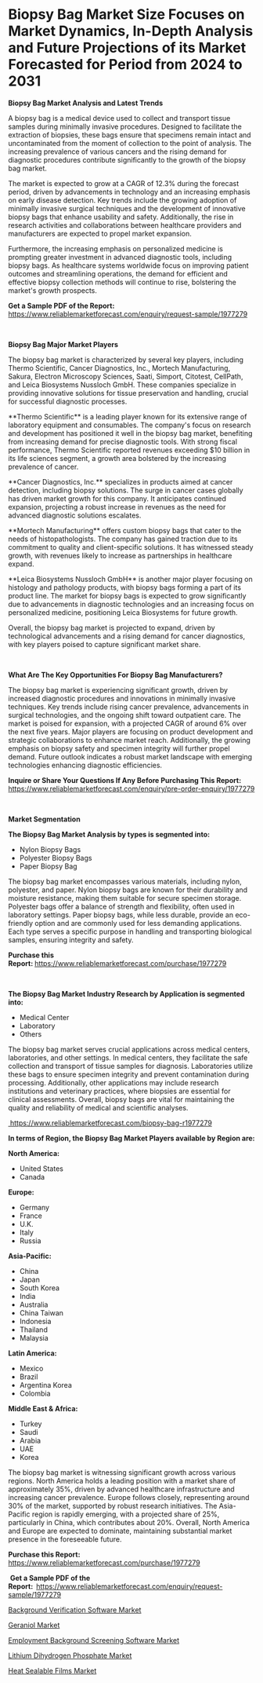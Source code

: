 <p><h1>Biopsy Bag Market Size Focuses on Market Dynamics, In-Depth Analysis and Future Projections of its Market Forecasted for Period from 2024 to 2031</h1></p><p><strong>Biopsy Bag Market Analysis and Latest Trends</strong></p>
<p><p>A biopsy bag is a medical device used to collect and transport tissue samples during minimally invasive procedures. Designed to facilitate the extraction of biopsies, these bags ensure that specimens remain intact and uncontaminated from the moment of collection to the point of analysis. The increasing prevalence of various cancers and the rising demand for diagnostic procedures contribute significantly to the growth of the biopsy bag market.</p><p>The market is expected to grow at a CAGR of 12.3% during the forecast period, driven by advancements in technology and an increasing emphasis on early disease detection. Key trends include the growing adoption of minimally invasive surgical techniques and the development of innovative biopsy bags that enhance usability and safety. Additionally, the rise in research activities and collaborations between healthcare providers and manufacturers are expected to propel market expansion. </p><p>Furthermore, the increasing emphasis on personalized medicine is prompting greater investment in advanced diagnostic tools, including biopsy bags. As healthcare systems worldwide focus on improving patient outcomes and streamlining operations, the demand for efficient and effective biopsy collection methods will continue to rise, bolstering the market's growth prospects.</p></p>
<p><strong>Get a Sample PDF of the Report:&nbsp;</strong> <a href="https://www.reliablemarketforecast.com/enquiry/request-sample/1977279?utm_campaign=1134&utm_medium=2&utm_source=Github&utm_content=ia&utm_term=14112024&utm_id=biopsy-bag">https://www.reliablemarketforecast.com/enquiry/request-sample/1977279</a></p>
<p>&nbsp;</p>
<p><strong>Biopsy Bag Major Market Players</strong></p>
<p><p>The biopsy bag market is characterized by several key players, including Thermo Scientific, Cancer Diagnostics, Inc., Mortech Manufacturing, Sakura, Electron Microscopy Sciences, Saati, Simport, Citotest, CellPath, and Leica Biosystems Nussloch GmbH. These companies specialize in providing innovative solutions for tissue preservation and handling, crucial for successful diagnostic processes.</p><p>**Thermo Scientific** is a leading player known for its extensive range of laboratory equipment and consumables. The company's focus on research and development has positioned it well in the biopsy bag market, benefiting from increasing demand for precise diagnostic tools. With strong fiscal performance, Thermo Scientific reported revenues exceeding $10 billion in its life sciences segment, a growth area bolstered by the increasing prevalence of cancer.</p><p>**Cancer Diagnostics, Inc.** specializes in products aimed at cancer detection, including biopsy solutions. The surge in cancer cases globally has driven market growth for this company. It anticipates continued expansion, projecting a robust increase in revenues as the need for advanced diagnostic solutions escalates.</p><p>**Mortech Manufacturing** offers custom biopsy bags that cater to the needs of histopathologists. The company has gained traction due to its commitment to quality and client-specific solutions. It has witnessed steady growth, with revenues likely to increase as partnerships in healthcare expand.</p><p>**Leica Biosystems Nussloch GmbH** is another major player focusing on histology and pathology products, with biopsy bags forming a part of its product line. The market for biopsy bags is expected to grow significantly due to advancements in diagnostic technologies and an increasing focus on personalized medicine, positioning Leica Biosystems for future growth.</p><p>Overall, the biopsy bag market is projected to expand, driven by technological advancements and a rising demand for cancer diagnostics, with key players poised to capture significant market share.</p></p>
<p>&nbsp;</p>
<p><strong>What Are The Key Opportunities For Biopsy Bag Manufacturers?</strong></p>
<p><p>The biopsy bag market is experiencing significant growth, driven by increased diagnostic procedures and innovations in minimally invasive techniques. Key trends include rising cancer prevalence, advancements in surgical technologies, and the ongoing shift toward outpatient care. The market is poised for expansion, with a projected CAGR of around 6% over the next five years. Major players are focusing on product development and strategic collaborations to enhance market reach. Additionally, the growing emphasis on biopsy safety and specimen integrity will further propel demand. Future outlook indicates a robust market landscape with emerging technologies enhancing diagnostic efficiencies.</p></p>
<p><strong>Inquire or Share Your Questions If Any Before Purchasing This Report:</strong> <a href="https://www.reliablemarketforecast.com/enquiry/pre-order-enquiry/1977279?utm_campaign=1134&utm_medium=2&utm_source=Github&utm_content=ia&utm_term=14112024&utm_id=biopsy-bag">https://www.reliablemarketforecast.com/enquiry/pre-order-enquiry/1977279</a></p>
<p>&nbsp;</p>
<p><strong>Market Segmentation</strong></p>
<p><strong>The Biopsy Bag Market Analysis by types is segmented into:</strong></p>
<p><ul><li>Nylon Biopsy Bags</li><li>Polyester Biopsy Bags</li><li>Paper Biopsy Bag</li></ul></p>
<p><p>The biopsy bag market encompasses various materials, including nylon, polyester, and paper. Nylon biopsy bags are known for their durability and moisture resistance, making them suitable for secure specimen storage. Polyester bags offer a balance of strength and flexibility, often used in laboratory settings. Paper biopsy bags, while less durable, provide an eco-friendly option and are commonly used for less demanding applications. Each type serves a specific purpose in handling and transporting biological samples, ensuring integrity and safety.</p></p>
<p><strong>Purchase this Report:&nbsp;</strong><a href="https://www.reliablemarketforecast.com/purchase/1977279?utm_campaign=1134&utm_medium=2&utm_source=Github&utm_content=ia&utm_term=14112024&utm_id=biopsy-bag">https://www.reliablemarketforecast.com/purchase/1977279</a></p>
<p>&nbsp;</p>
<p><strong>The Biopsy Bag Market Industry Research by Application is segmented into:</strong></p>
<p><ul><li>Medical Center</li><li>Laboratory</li><li>Others</li></ul></p>
<p><p>The biopsy bag market serves crucial applications across medical centers, laboratories, and other settings. In medical centers, they facilitate the safe collection and transport of tissue samples for diagnosis. Laboratories utilize these bags to ensure specimen integrity and prevent contamination during processing. Additionally, other applications may include research institutions and veterinary practices, where biopsies are essential for clinical assessments. Overall, biopsy bags are vital for maintaining the quality and reliability of medical and scientific analyses.</p></p>
<p><a href="https://www.reliablemarketforecast.com/biopsy-bag-r1977279?utm_campaign=1134&utm_medium=2&utm_source=Github&utm_content=ia&utm_term=14112024&utm_id=biopsy-bag">&nbsp;https://www.reliablemarketforecast.com/biopsy-bag-r1977279</a></p>
<p><strong>In terms of Region, the Biopsy Bag Market Players available by Region are:</strong></p>
<p>
    <p> <strong> North America: </strong>
        <ul>
            <li>United States</li>
            <li>Canada</li>
        </ul>
        </p> 
    <p> <strong> Europe: </strong>
        <ul>
            <li>Germany</li>
            <li>France</li>
            <li>U.K.</li>
            <li>Italy</li>
            <li>Russia</li>
        </ul>
        </p> 
    <p> <strong> Asia-Pacific: </strong>
        <ul>
            <li>China</li>
            <li>Japan</li>
            <li>South Korea</li>
            <li>India</li>
            <li>Australia</li>
            <li>China Taiwan</li>
            <li>Indonesia</li>
            <li>Thailand</li>
            <li>Malaysia</li>
        </ul>
        </p> 
    <p> <strong> Latin America: </strong>
        <ul>
            <li>Mexico</li>
            <li>Brazil</li>
            <li>Argentina Korea</li>
            <li>Colombia</li>
        </ul>
        </p> 
    <p> <strong> Middle East & Africa: </strong>
        <ul>
            <li>Turkey</li>
            <li>Saudi</li>
            <li>Arabia</li>
            <li>UAE</li>
            <li>Korea</li>
        </ul>
    </p>
    </p>
<p><p>The biopsy bag market is witnessing significant growth across various regions. North America holds a leading position with a market share of approximately 35%, driven by advanced healthcare infrastructure and increasing cancer prevalence. Europe follows closely, representing around 30% of the market, supported by robust research initiatives. The Asia-Pacific region is rapidly emerging, with a projected share of 25%, particularly in China, which contributes about 20%. Overall, North America and Europe are expected to dominate, maintaining substantial market presence in the foreseeable future.</p></p>
<p><strong>Purchase this Report: </strong><a href="https://www.reliablemarketforecast.com/purchase/1977279?utm_campaign=1134&utm_medium=2&utm_source=Github&utm_content=ia&utm_term=14112024&utm_id=biopsy-bag">https://www.reliablemarketforecast.com/purchase/1977279</a></p>
<p>&nbsp;<strong>Get a Sample PDF of the Report:&nbsp;&nbsp;</strong><a href="https://www.reliablemarketforecast.com/enquiry/request-sample/1977279?utm_campaign=1134&utm_medium=2&utm_source=Github&utm_content=ia&utm_term=14112024&utm_id=biopsy-bag">https://www.reliablemarketforecast.com/enquiry/request-sample/1977279</a></p>
<p><strong></strong></p>
<p><p><a href="https://issuu.com/reportprime-2/docs/background-verification-software-ma_bb2709f132991b?utm_campaign=1134&utm_medium=2&utm_source=Github&utm_content=ia&utm_term=14112024&utm_id=biopsy-bag">Background Verification Software Market</a></p><p><a href="https://www.linkedin.com/pulse/global-geraniol-industry-analysis-share-growth-trends-forecast-vs6fc?utm_campaign=1134&utm_medium=2&utm_source=Github&utm_content=ia&utm_term=14112024&utm_id=biopsy-bag">Geraniol Market</a></p><p><a href="https://issuu.com/reportprime-2/docs/employment-background-screening-sof_d3939425ba2d18?utm_campaign=1134&utm_medium=2&utm_source=Github&utm_content=ia&utm_term=14112024&utm_id=biopsy-bag">Employment Background Screening Software Market</a></p><p><a href="https://www.linkedin.com/pulse/lithium-dihydrogen-phosphate-market-penetration-strategies-untapped-bkr5f?utm_campaign=1134&utm_medium=2&utm_source=Github&utm_content=ia&utm_term=14112024&utm_id=biopsy-bag">Lithium Dihydrogen Phosphate Market</a></p><p><a href="https://www.linkedin.com/pulse/global-heat-sealable-films-market-exploring-share-trends-future-b84qf?utm_campaign=1134&utm_medium=2&utm_source=Github&utm_content=ia&utm_term=14112024&utm_id=biopsy-bag">Heat Sealable Films Market</a></p></p>
